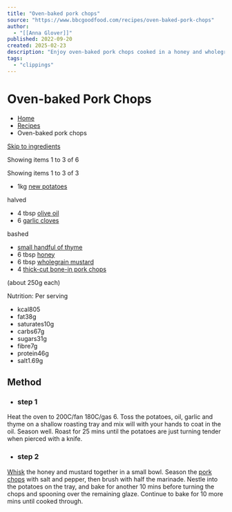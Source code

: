 ```yaml
---
title: "Oven-baked pork chops"
source: "https://www.bbcgoodfood.com/recipes/oven-baked-pork-chops"
author:
  - "[[Anna Glover]]"
published: 2022-09-20
created: 2025-02-23
description: "Enjoy oven-baked pork chops cooked in a honey and wholegrain mustard glaze with new potatoes for a deliciously easy dinner, just add your favourite veg"
tags:
  - "clippings"
---
```

# Oven-baked Pork Chops
- [Home](https://www.bbcgoodfood.com/)
- [Recipes](https://www.bbcgoodfood.com/recipes)
- Oven-baked pork chops

[Skip to ingredients](https://www.bbcgoodfood.com/recipes/#ingredients-list)

Showing items 1 to 3 of 6

Showing items 1 to 3 of 3

- 1kg [new potatoes](https://www.bbcgoodfood.com/glossary/new-potatoes-glossary)

halved
- 4 tbsp [olive oil](https://www.bbcgoodfood.com/glossary/olive-oil-glossary)
- 6 [garlic cloves](https://www.bbcgoodfood.com/glossary/garlic-glossary)

bashed
- [small handful of thyme](https://www.bbcgoodfood.com/glossary/thyme-glossary)
- 6 tbsp [honey](https://www.bbcgoodfood.com/glossary/honey-glossary)
- 6 tbsp [wholegrain mustard](https://www.bbcgoodfood.com/glossary/mustard-glossary)
- 4 [thick-cut bone-in pork chops](https://www.bbcgoodfood.com/glossary/pork-glossary)

(about 250g each)

Nutrition: Per serving

- kcal805
- fat38g
- saturates10g
- carbs67g
- sugars31g
- fibre7g
- protein46g
- salt1.69g

## Method

- ### step 1

Heat the oven to 200C/fan 180C/gas 6. Toss the potatoes, oil, garlic and thyme on a shallow roasting tray and mix will with your hands to coat in the oil. Season well. Roast for 25 mins until the potatoes are just turning tender when pierced with a knife.
- ### step 2

[Whisk](https://www.bbcgoodfood.com/review/best-whisks) the honey and mustard together in a small bowl. Season the [pork chops](https://www.bbcgoodfood.com/recipes/pork-chops-bubble-n-leek-cakes) with salt and pepper, then brush with half the marinade. Nestle into the potatoes on the tray, and bake for another 10 mins before turning the chops and spooning over the remaining glaze. Continue to bake for 10 more mins until cooked through.